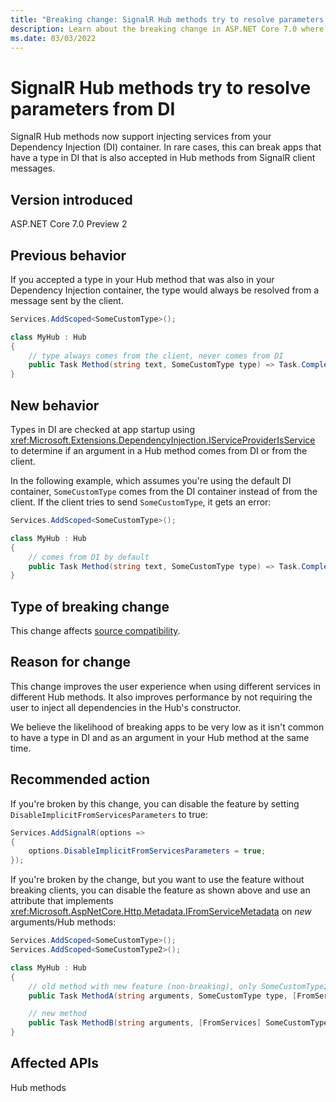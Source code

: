 ```yaml
---
title: "Breaking change: SignalR Hub methods try to resolve parameters from DI"
description: Learn about the breaking change in ASP.NET Core 7.0 where SignalR Hub methods try to resolve parameters from DI.
ms.date: 03/03/2022
---
```


# SignalR Hub methods try to resolve parameters from DI

SignalR Hub methods now support injecting services from your Dependency Injection (DI) container. In rare cases, this can break apps that have a type in DI that is also accepted in Hub methods from SignalR client messages.

## Version introduced

ASP.NET Core 7.0 Preview 2

## Previous behavior

If you accepted a type in your Hub method that was also in your Dependency Injection container, the type would always be resolved from a message sent by the client.

```csharp
Services.AddScoped<SomeCustomType>();

class MyHub : Hub
{
    // type always comes from the client, never comes from DI
    public Task Method(string text, SomeCustomType type) => Task.CompletedTask;
}
```

## New behavior

Types in DI are checked at app startup using <xref:Microsoft.Extensions.DependencyInjection.IServiceProviderIsService> to determine if an argument in a Hub method comes from DI or from the client.

In the following example, which assumes you're using the default DI container, `SomeCustomType` comes from the DI container instead of from the client. If the client tries to send `SomeCustomType`, it gets an error:

```csharp
Services.AddScoped<SomeCustomType>();

class MyHub : Hub
{
    // comes from DI by default
    public Task Method(string text, SomeCustomType type) => Task.CompletedTask;
}
```

## Type of breaking change

This change affects [source compatibility](../../categories.md#source-compatibility).

## Reason for change

This change improves the user experience when using different services in different Hub methods. It also improves performance by not requiring the user to inject all dependencies in the Hub's constructor.

We believe the likelihood of breaking apps to be very low as it isn't common to have a type in DI and as an argument in your Hub method at the same time.

## Recommended action

If you're broken by this change, you can disable the feature by setting `DisableImplicitFromServicesParameters` to true:

```csharp
Services.AddSignalR(options =>
{
    options.DisableImplicitFromServicesParameters = true;
});
```

If you're broken by the change, but you want to use the feature without breaking clients, you can disable the feature as shown above and use an attribute that implements <xref:Microsoft.AspNetCore.Http.Metadata.IFromServiceMetadata> on *new* arguments/Hub methods:

```csharp
Services.AddScoped<SomeCustomType>();
Services.AddScoped<SomeCustomType2>();

class MyHub : Hub
{
    // old method with new feature (non-breaking), only SomeCustomType2 is resolved from DI
    public Task MethodA(string arguments, SomeCustomType type, [FromServices] SomeCustomType2 type2);

    // new method
    public Task MethodB(string arguments, [FromServices] SomeCustomType type);
}
```

## Affected APIs

Hub methods
